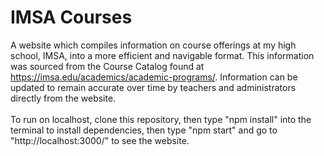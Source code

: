 # IMSA Courses

A website which compiles information on course offerings at my high school, IMSA, into a more efficient and navigable format. This information was sourced from the Course Catalog found at https://imsa.edu/academics/academic-programs/. Information can be updated to remain accurate over time by teachers and administrators directly from the website.
<br><br>
To run on localhost, clone this repository, then type "npm install" into the terminal to install dependencies, then type "npm start" and go to "http://localhost:3000/" to see the website.
